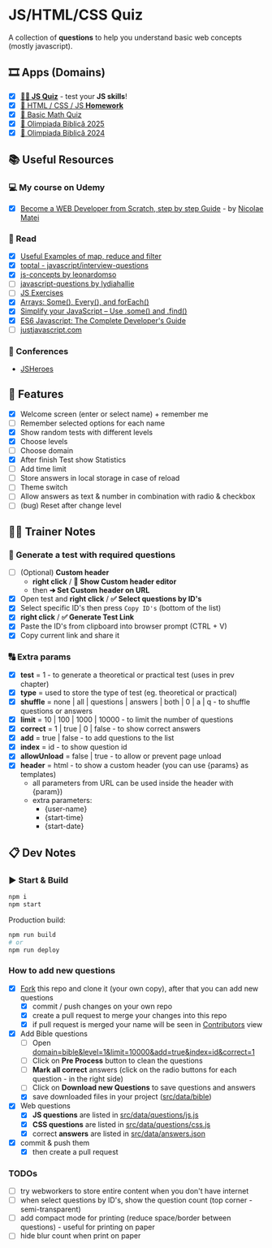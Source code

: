 # JS/HTML/CSS Quiz

A collection of **questions** to help you understand basic web concepts (mostly javascript).

## 🎞 Apps (Domains)

- [x] **[👩‍💻 JS Quiz](https://nmatei.github.io/simple-quiz-app/?domain=js&level=5-6-10)** - test your **JS skills**!
- [x] [📗 HTML / CSS / JS **Homework**](https://nmatei.github.io/simple-quiz-app/?domain=js-homework&level=10)
- [x] [🧮 Basic Math Quiz](https://nmatei.github.io/simple-quiz-app/?domain=math&level=22)
- [x] [📖 Olimpiada Biblică 2025](https://nmatei.github.io/bible-quiz)
- [x] [📖 Olimpiada Biblică 2024](https://nmatei.github.io/simple-quiz-app/?domain=bible&year=2024&biserica=Unu-Unu&level=2-3-5&limit=10)

## 📚 Useful Resources

### ‍💻 My course on Udemy

- [x] [Become a WEB Developer from Scratch, step by step Guide](https://nmatei.github.io/web) - by [Nicolae Matei](https://nmatei.github.io/)

### 📖 Read

- [x] [Useful Examples of map, reduce and filter](https://link.medium.com/XezVbaWgNT)
- [x] [toptal - javascript/interview-questions](https://www.toptal.com/javascript/interview-questions)
- [x] [js-concepts by leonardomso](https://github.com/leonardomso/33-js-concepts#1-call-stack)
- [ ] [javascript-questions by lydiahallie](https://github.com/lydiahallie/javascript-questions/blob/master/README.md)
- [ ] [JS Exercises](https://ydkjs-exercises.com/)
- [x] [Arrays: Some(), Every(), and forEach()](https://levelup.gitconnected.com/javascript-array-some-vs-every-vs-foreach-knowledge-scoops-81dfe43369c6)
- [x] [Simplify your JavaScript – Use .some() and .find()](https://medium.com/poka-techblog/simplify-your-javascript-use-some-and-find-f9fb9826ddfd)
- [x] [ES6 Javascript: The Complete Developer's Guide](https://www.udemy.com/course/javascript-es6-tutorial/#overview)
- [ ] [justjavascript.com](https://justjavascript.com/)

### 🎥 Conferences

- [JSHeroes](https://www.youtube.com/c/JSHeroes)

## 💠 Features

- [x] Welcome screen (enter or select name) + remember me
- [ ] Remember selected options for each name
- [x] Show random tests with different levels
- [x] Choose levels
- [ ] Choose domain
- [x] After finish Test show Statistics
- [ ] Add time limit
- [ ] Store answers in local storage in case of reload
- [ ] Theme switch
- [ ] Allow answers as text & number in combination with radio & checkbox
- [ ] (bug) Reset after change level

## 👨‍🏫 Trainer Notes

### 📃 Generate a test with required questions

- [ ] (Optional) **Custom header**
  - **right click** / **📝 Show Custom header editor**
  - then **➔ Set Custom header on URL**
- [x] Open test and **right click** / **✅ Select questions by ID's**
- [x] Select specific ID's then press `Copy ID's` (bottom of the list)
- [x] **right click** / **✅ Generate Test Link**
- [x] Paste the ID's from clipboard into browser prompt (CTRL + V)
- [x] Copy current link and share it

### 🔠 Extra params

- [x] **test** = 1 - to generate a theoretical or practical test (uses in prev chapter)
- [x] **type** = used to store the type of test (eg. theoretical or practical)
- [x] **shuffle** = none | all | questions | answers | both | 0 | a | q - to shuffle questions or answers
- [x] **limit** = 10 | 100 | 1000 | 10000 - to limit the number of questions
- [x] **correct** = 1 | true | 0 | false - to show correct answers
- [x] **add** = true | false - to add questions to the list
- [x] **index** = id - to show question id
- [x] **allowUnload** = false | true - to allow or prevent page unload
- [x] **header** = html - to show a custom header (you can use {params} as templates)
  - all parameters from URL can be used inside the header with {param})
  - extra parameters:
    - {user-name}
    - {start-time}
    - {start-date}

## 📋 Dev Notes

### ▶ Start & Build

```sh
npm i
npm start
```

Production build:

```sh
npm run build
# or
npm run deploy
```

### How to add new questions

- [x] [Fork](https://github.com/nmatei/simple-quiz-app/fork) this repo and clone it (your own copy), after that you can add new questions
  - [x] commit / push changes on your own repo
  - [x] create a pull request to merge your changes into this repo
  - [x] if pull request is merged your name will be seen in [Contributors](https://github.com/nmatei/simple-quiz-app/graphs/contributors) view
- [x] Add Bible questions
  - [ ] Open [domain=bible&level=1&limit=10000&add=true&index=id&correct=1](https://nmatei.github.io/simple-quiz-app/?domain=bible&level=1&limit=10000&add=true&index=id&correct=1)
  - [ ] Click on **Pre Process** button to clean the questions
  - [ ] **Mark all correct** answers (click on the radio buttons for each question - in the right side)
  - [ ] Click on **Download new Questions** to save questions and answers
  - [x] save downloaded files in your project ([src/data/bible](src/data/bible))
- [x] Web questions
  - [x] **JS questions** are listed in [src/data/questions/js.js](src/data/questions/js.js)
  - [x] **CSS questions** are listed in [src/data/questions/css.js](src/data/questions/css.js)
  - [x] correct **answers** are listed in [src/data/answers.json](src/data/answers.json)
- [x] commit & push them
  - [x] then create a pull request

### TODOs

- [ ] try webworkers to store entire content when you don't have internet
- [ ] when select questions by ID's, show the question count (top corner - semi-transparent)
- [ ] add compact mode for printing (reduce space/border between questions) - useful for printing on paper
- [ ] hide blur count when print on paper
